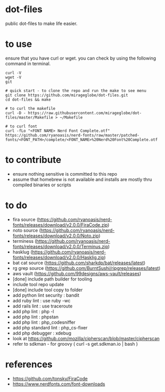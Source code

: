 # dot-files

public dot-files to make life easier. 

# to use

ensure that you have curl or wget. you can check by using the following command in terminal.

```
curl -V
wget -V
git
```

```
# quick start - to clone the repo and run the make to see menu
git clone https://github.com/mirageglobe/dot-files.git
cd dot-files && make

# to curl the makefile
curl -D - https://raw.githubusercontent.com/mirageglobe/dot-files/master/Makefile > ~/Makefile

# to curl font
curl -fLo "<FONT NAME> Nerd Font Complete.otf" https://github.com/ryanoasis/nerd-fonts/raw/master/patched-fonts/<FONT_PATH>/complete/<FONT_NAME>%20Nerd%20Font%20Complete.otf
```

# to contribute

- ensure nothing sensitive is committed to this repo
- assume that homebrew is not available and installs are mostly thru compiled binaries or scripts

# to do

- fira source (https://github.com/ryanoasis/nerd-fonts/releases/download/v2.0.0/FiraCode.zip)
- noto source (https://github.com/ryanoasis/nerd-fonts/releases/download/v2.0.0/Noto.zip)
- terminess (https://github.com/ryanoasis/nerd-fonts/releases/download/v2.0.0/Terminus.zip)
- hasklug  (https://github.com/ryanoasis/nerd-fonts/releases/download/v2.0.0/Hasklig.zip)
- bat cat source (https://github.com/sharkdp/bat/releases/latest)
- rg grep source (https://github.com/BurntSushi/ripgrep/releases/latest)
- aws vault (https://github.com/99designs/aws-vault/releases)
- [done] include path builder for tooling
- include tool repo update
- [done] include tool copy to folder
- add python lint security : bandit
- add ruby lint : use ruby -wc
- add rails lint : use traceroute
- add php lint : php -l
- add php lint : phpstan
- add php lint : php_codesniffer
- add php standard lint : php_cs-fixer
- add php debugger : xdebug
- look at https://github.com/mozilla/cipherscan/blob/master/cipherscan
- refer to sdkman - for groovy ( curl -s get.sdkman.io | bash )

# references

- https://github.com/tonsky/FiraCode
- https://www.nerdfonts.com/font-downloads
